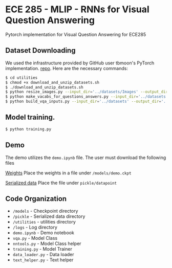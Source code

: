 # ECE 285 - MLIP - RNNs for Visual Question Answering
Pytorch implementation for Visual Question Answering for ECE285

## Dataset Downloading

We used the infrastructure provided by GitHub user tbmoon's PyTorch implementation. [repo](https://github.com/tbmoon/basic_vqa). Here are the necessary commands:

```bash
$ cd utilities
$ chmod +x download_and_unzip_datasets.sh
$ ./download_and_unzip_datasets.sh
$ python resize_images.py --input_dir='../datasets/Images' --output_dir='../datasets/Resized_Images'  
$ python make_vacabs_for_questions_answers.py --input_dir='../datasets'
$ python build_vqa_inputs.py --input_dir='../datasets' --output_dir='../datasets'
```

## Model training.

```bash
$ python training.py
```

## Demo

The demo utilizes the `demo.ipynb` file. The user must download the following files

[Weights](https://drive.google.com/open?id=1D82mDfuVhqLyNusSmZDzzfSUTTgf6u7d)
Place the weights in a file under `/models/demo.ckpt`

[Serialized data](https://drive.google.com/open?id=1JYtenpvkr5zUURVMyUoi0UV46ynA7mJo)
Place the file under `pickle/datapoint`

## Code Organization

- `/models` - Checkpoint directory
- `/pickle` - Serialized data directory
- `/utilities` - utilities directory
- `/logs` - Log directory
- `demo.ipynb` - Demo notebook
- `vqa.py` - Model Class
- `nntools.py` - Model Class helper
- `training.py` - Model Trainer
- `data_loader.py` - Data loader
- `text_helper.py` - Text helper
